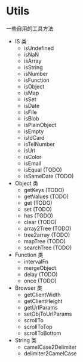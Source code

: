 # Utils 

一些自用的工具方法

- IS 类
  - isUndefined
  - isNaN
  - isArray
  - isString
  - isNumber
  - isFunction
  - isObject
  - isMap
  - isSet
  - isDate
  - isFile
  - isBlob
  - isPlainObject
  - isEmpty
  - isIdCard
  - isTelNumber
  - isUrl
  - isColor
  - isEmail
  - isEqual (TODO)
  - isSameDate (TODO)
- Object 类
  - getKeys (TODO)
  - getValues (TODO)
  - get (TODO)
  - set (TODO)
  - has (TODO)
  - clear (TODO)
  - array2Tree (TODO)
  - tree2array (TODO)
  - mapTree (TODO)
  - searchTree (TODO)
- Function 类
  - intervalFn
  - mergeObject
  - delay (TODO)
  - once (TODO)
- Browser 类
  - getClientWidth
  - getClientHeight
  - getUrlParams
  - setObjToUrlParams
  - scrollTo
  - scrollToTop
  - scrollToBottom
- String 类
  - camelCase2Delimiter
  - delimiter2CamelCase  


